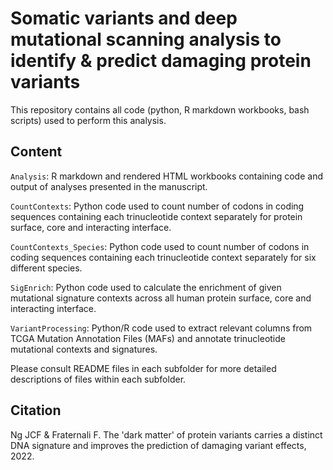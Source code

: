 # Somatic variants and deep mutational scanning analysis to identify & predict damaging protein variants

This repository contains all code (python, R markdown workbooks, bash scripts) used to perform this analysis.

## Content

`Analysis`: R markdown and rendered HTML workbooks containing code and output of analyses presented in the manuscript.

`CountContexts`: Python code used to count number of codons in coding sequences containing each trinucleotide context separately for protein surface, core and interacting interface.

`CountContexts_Species`: Python code used to count number of codons in coding sequences containing each trinucleotide context separately for six different species.

`SigEnrich`: Python code used to calculate the enrichment of given mutational signature contexts across all human protein surface, core and interacting interface.

`VariantProcessing`: Python/R code used to extract relevant columns from TCGA Mutation Annotation Files (MAFs) and annotate trinucleotide mutational contexts and signatures.

Please consult README files in each subfolder for more detailed descriptions of files within each subfolder.

## Citation

Ng JCF & Fraternali F. The 'dark matter' of protein variants carries a distinct DNA signature and improves the prediction of damaging variant effects, 2022.

